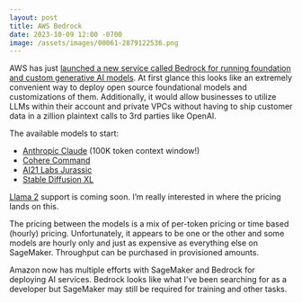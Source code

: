 ```yaml
---
layout: post
title: AWS Bedrock
date: 2023-10-09 12:00 -0700
image: /assets/images/00061-2879122536.png
---
```


AWS has just [launched a new service called Bedrock for running foundation and custom generative AI models](https://aws.amazon.com/bedrock/).  At first glance this looks like an extremely convenient way to deploy open source foundational models and customizations of them.  Additionally, it would allow businesses to utilize LLMs within their account and private VPCs without having to ship customer data in a zillion plaintext calls to 3rd parties like OpenAI.

The available models to start:
- [Anthropic Claude](https://aws.amazon.com/bedrock/claude/) (100K token context window!)
- [Cohere Command](https://aws.amazon.com/bedrock/cohere-command/)
- [AI21 Labs Jurassic](https://aws.amazon.com/bedrock/jurassic/)
- [Stable Diffusion XL](https://aws.amazon.com/bedrock/stable-diffusion/)

[Llama 2](https://aws.amazon.com/bedrock/llama-2/) support is coming soon.  I’m really interested in where the pricing lands on this.

The pricing between the models is a mix of per-token pricing or time based (hourly) pricing.  Unfortunately, it appears to be one or the other and some models are hourly only and just as expensive as everything else on SageMaker.  Throughput can be purchased in provisioned amounts.

Amazon now has multiple efforts with SageMaker and Bedrock for deploying AI services.  Bedrock looks like what I’ve been searching for as a developer but SageMaker may still be required for training and other tasks.